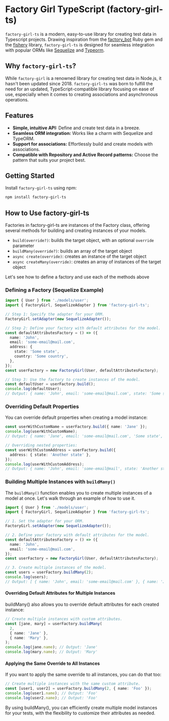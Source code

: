 # Factory Girl TypeScript (factory-girl-ts)

`factory-girl-ts` is a modern, easy-to-use library for creating test data in Typescript projects. Drawing inspiration from the [factory_bot](https://github.com/thoughtbot/factory_bot) Ruby gem and the [fishery](https://github.com/thoughtbot/fishery) library, `factory-girl-ts` is designed for seamless integration with popular ORMs like [Sequelize](https://sequelize.org/) and [Typeorm](https://typeorm.io/).

## Why `factory-girl-ts`?

While `factory-girl` is a renowned library for creating test data in Node.js, it hasn't been updated since 2018. `factory-girl-ts` was born to fulfill the need for an updated, TypeScript-compatible library focusing on ease of use, especially when it comes to creating associations and asynchronous operations.

## Features

- **Simple, intuitive API:** Define and create test data in a breeze.
- **Seamless ORM integration:** Works like a charm with Sequelize and TypeORM.
- **Support for associations:** Effortlessly build and create models with associations.
- **Compatible with Repository and Active Record patterns:** Choose the pattern that suits your project best.

## Getting Started

Install `factory-girl-ts` using npm:

```bash
npm install factory-girl-ts
```

## How to Use factory-girl-ts

Factories in factory-girl-ts are instances of the Factory class, offering several methods for building and creating instances of your models.

- `build(override?)`: builds the target object, with an optional `override` parameter
- `buildMany(override?)`: builds an array of the target object
- `async create(override)`: creates an instance of the target object
- `async createMany(override)`: creates an array of instances of the target object

Let's see how to define a factory and use each of the methods above

### Defining a Factory (Sequelize Example)

```ts
import { User } from './models/user';
import { FactoryGirl, SequelizeAdapter } from 'factory-girl-ts';

// Step 1: Specify the adapter for your ORM.
FactoryGirl.setAdapter(new SequelizeAdapter());

// Step 2: Define your factory with default attributes for the model.
const defaultAttributesFactory = () => ({
  name: 'John',
  email: 'some-email@mail.com',
  address: {
    state: 'Some state',
    country: 'Some country',
  },
});
const userFactory = new FactoryGirl(User, defaultAttributesFactory);

// Step 3: Use the factory to create instances of the model.
const defaultUser = userFactory.build();
console.log(defaultUser);
// Output: { name: 'John', email: 'some-email@mail.com', state: 'Some state', country: 'Some country' }
```

### Overriding Default Properties

You can override default properties when creating a model instance:

```ts
const userWithCustomName = userFactory.build({ name: 'Jane' });
console.log(userWithCustomName);
// Output: { name: 'Jane', email: 'some-email@mail.com', 'Some state', country: 'Some country' }

// Overriding nested properties:
const userWithCustomAddress = userFactory.build({
  address: { state: 'Another state' },
});
console.log(userWithCustomAddress);
// Output: { name: 'John', email: 'some-email@mail', state: 'Another state', country: 'Some country' }
```

### Building Multiple Instances with `buildMany()`

The `buildMany()` function enables you to create multiple instances of a model at once. Let's walk through an example of how to use it.

```ts
import { User } from './models/user';
import { FactoryGirl, SequelizeAdapter } from 'factory-girl-ts';

// 1. Set the adapter for your ORM.
FactoryGirl.setAdapter(new SequelizeAdapter());

// 2. Define your factory with default attributes for the model.
const defaultAttributesFactory = () => ({
  name: 'John',
  email: 'some-email@mail.com',
});
const userFactory = new FactoryGirl(User, defaultAttributesFactory);

// 3. Create multiple instances of the model.
const users = userFactory.buildMany(2);
console.log(users);
// Output: [ { name: 'John', email: 'some-email@mail.com' }, { name: 'John', email: 'some-email@mail.com' } ]
```

#### Overriding Default Attributes for Multiple Instances

buildMany() also allows you to override default attributes for each created instance:

```ts
// Create multiple instances with custom attributes.
const [jane, mary] = userFactory.buildMany(
  2,
  { name: 'Jane' },
  { name: 'Mary' },
);
console.log(jane.name); // Output: 'Jane'
console.log(mary.name); // Output: 'Mary'
```

#### Applying the Same Override to All Instances

If you want to apply the same override to all instances, you can do that too:

```ts
// Create multiple instances with the same custom attribute.
const [user1, user2] = userFactory.buildMany(2, { name: 'Foo' });
console.log(user1.name); // Output: 'Foo'
console.log(user2.name); // Output: 'Foo'
```

By using buildMany(), you can efficiently create multiple model instances for your tests, with the flexibility to customize their attributes as needed.
